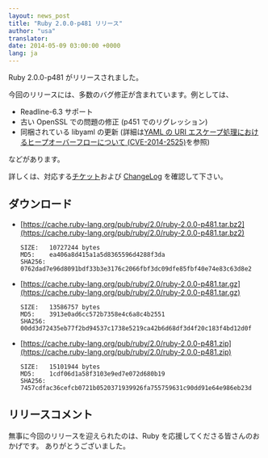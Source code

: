 ```yaml
---
layout: news_post
title: "Ruby 2.0.0-p481 リリース"
author: "usa"
translator:
date: 2014-05-09 03:00:00 +0000
lang: ja
---
```


Ruby 2.0.0-p481 がリリースされました。

今回のリリースには、多数のバグ修正が含まれています。例としては、

* Readline-6.3 サポート
* 古い OpenSSL での問題の修正 (p451 でのリグレッション)
* 同梱されている libyaml の更新 (詳細は[YAML の URI エスケープ処理におけるヒープオーバーフローについて (CVE-2014-2525)](https://www.ruby-lang.org/ja/news/2014/03/29/heap-overflow-in-yaml-uri-escape-parsing-cve-2014-2525/)を参照)

などがあります。

詳しくは、対応する[チケット](https://bugs.ruby-lang.org/projects/ruby-200/issues?set_filter=1&amp;status_id=5)および [ChangeLog](https://svn.ruby-lang.org/repos/ruby/tags/v2_0_0_481/ChangeLog) を確認して下さい。

## ダウンロード

* [https://cache.ruby-lang.org/pub/ruby/2.0/ruby-2.0.0-p481.tar.bz2](https://cache.ruby-lang.org/pub/ruby/2.0/ruby-2.0.0-p481.tar.bz2)

      SIZE:   10727244 bytes
      MD5:    ea406a8d415a1a5d8365596d4288f3da
      SHA256: 0762dad7e96d8091bdf33b3e3176c2066fbf3dc09dfe85fbf40e74e83c63d8e2

* [https://cache.ruby-lang.org/pub/ruby/2.0/ruby-2.0.0-p481.tar.gz](https://cache.ruby-lang.org/pub/ruby/2.0/ruby-2.0.0-p481.tar.gz)

      SIZE:   13586757 bytes
      MD5:    3913e0ad6cc572b7358e4c6a8c4b2551
      SHA256: 00dd3d72435eb77f2bd94537c1738e5219ca42b6d68df3d4f20c183f4bd12d0f

* [https://cache.ruby-lang.org/pub/ruby/2.0/ruby-2.0.0-p481.zip](https://cache.ruby-lang.org/pub/ruby/2.0/ruby-2.0.0-p481.zip)

      SIZE:   15101944 bytes
      MD5:    1cdf06d1a58f3103e9ed7e072d680b19
      SHA256: 7457cdfac36cefcb0721b0520371939926fa755759631c90dd91e64e986eb23d

## リリースコメント

無事に今回のリリースを迎えられたのは、Ruby を応援してくださる皆さんのおかげです。
ありがとうございました。
